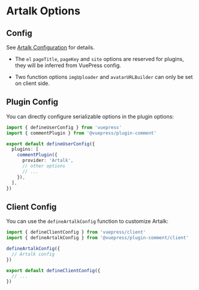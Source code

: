 # Artalk Options

## Config

See [Artalk Configuration](https://artalk.js.org/guide/frontend/config.html) for details.

- The `el` `pageTitle`, `pageKey` and `site` options are reserved for plugins, they will be inferred from VuePress config.

- Two function options `imgUploader` and `avatarURLBuilder` can only be set on client side.

## Plugin Config

You can directly configure serializable options in the plugin options:

```ts title=".vuepress/config.ts"
import { defineUserConfig } from 'vuepress'
import { commentPlugin } from '@vuepress/plugin-comment'

export default defineUserConfig({
  plugins: [
    commentPlugin({
      provider: 'Artalk',
      // other options
      // ...
    }),
  ],
})
```

## Client Config

You can use the `defineArtalkConfig` function to customize Artalk:

```ts title=".vuepress/client.ts"
import { defineClientConfig } from 'vuepress/client'
import { defineArtalkConfig } from '@vuepress/plugin-comment/client'

defineArtalkConfig({
  // Artalk config
})

export default defineClientConfig({
  // ...
})
```
